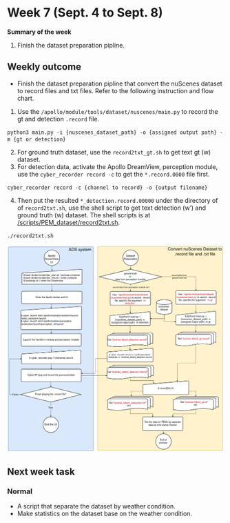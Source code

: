 
# Week 7 (Sept. 4 to Sept. 8)
**Summary of the week**  
1. Finish the dataset preparation pipline.
## Weekly outcome
- Finish the dataset preparation pipline that convert the nuScenes dataset to record files and txt files. Refer to the following instruction and flow chart.  
1. Use the `/apollo/module/tools/dataset/nuscenes/main.py` to record the gt and detection `.record` file.    
```
python3 main.py -i {nuscenes_dataset_path} -o {assigned output path} -m {gt or detection}
```
2. For ground truth dataset, use the `record2txt_gt.sh` to get text gt (w) dataset.
3. For detection data, activate the Apollo DreamView, perception module, use the `cyber_recorder record -c` to get the `*.record.0000` file first.  
 ```
cyber_recorder record -c {channel to record} -o {output filename}
 ```
4. Then put the resulted `*_detection.record.00000` under the directory of of `record2txt.sh`, use the shell script to get text detection (w’) and ground truth (w) dataset. The shell scripts is at [/scripts/PEM_dataset/record2txt.sh](../../scripts/PEM_dataset/record2txt.sh).
 ```
 ./record2txt.sh
 ```
![](../images/pipeline_dataset_convertion.png)
## Next week task
### Normal
- A script that separate the dataset by weather condition.
- Make statistics on the dataset base on the weather condition.